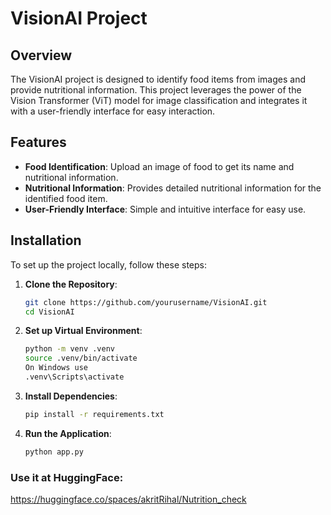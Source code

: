 # VisionAI Project

## Overview
The VisionAI project is designed to identify food items from images and provide nutritional information. This project leverages the power of the Vision Transformer (ViT) model for image classification and integrates it with a user-friendly interface for easy interaction.

## Features
- **Food Identification**: Upload an image of food to get its name and nutritional information.
- **Nutritional Information**: Provides detailed nutritional information for the identified food item.
- **User-Friendly Interface**: Simple and intuitive interface for easy use.

## Installation
To set up the project locally, follow these steps:

1. **Clone the Repository**:
   ```bash
   git clone https://github.com/yourusername/VisionAI.git
   cd VisionAI
2. **Set up Virtual Environment**:
    ```bash
    python -m venv .venv
    source .venv/bin/activate  
    On Windows use    
    .venv\Scripts\activate
3. **Install Dependencies**:
    ```bash
    pip install -r requirements.txt
4. **Run the Application**:
    ```bash
    python app.py

### Use it at HuggingFace:

https://huggingface.co/spaces/akritRihal/Nutrition_check